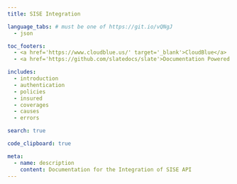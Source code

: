 ```yaml
---
title: SISE Integration

language_tabs: # must be one of https://git.io/vQNgJ
  - json

toc_footers:
  - <a href='https://www.cloudblue.us/' target='_blank'>CloudBlue</a>
  - <a href='https://github.com/slatedocs/slate'>Documentation Powered by Slate</a>

includes:
  - introduction
  - authentication
  - policies
  - insured
  - coverages
  - causes
  - errors

search: true

code_clipboard: true

meta:
  - name: description
    content: Documentation for the Integration of SISE API
---
```

